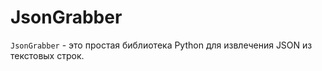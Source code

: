 # JsonGrabber

`JsonGrabber` - это простая библиотека Python для извлечения JSON из текстовых строк.

